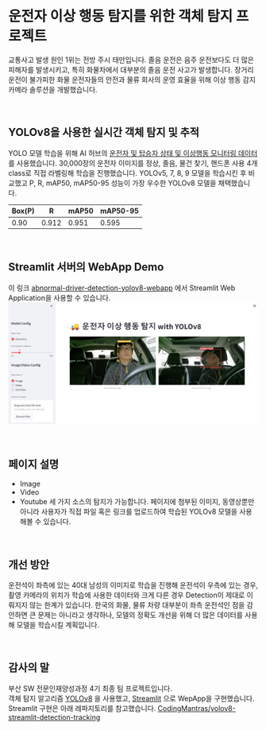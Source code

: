 # 운전자 이상 행동 탐지를 위한 객체 탐지 프로젝트</span>
교통사고 발생 원인 1위는 전방 주시 태만입니다. 졸음 운전은 음주 운전보다도 더 많은 피해자를 발생시키고, 특히 화물차에서 대부분의 졸음 운전 사고가 발생합니다. 장거리 운전이 불가피한 화물 운전자들의 안전과 물류 회사의 운영 효율을 위해 이상 행동 감지 카메라 솔루션을 개발했습니다. 

<br/>

## YOLOv8을 사용한 실시간 객체 탐지 및 추적</span>
YOLO 모델 학습을 위해 AI 허브의 [운전자 및 탑승자 상태 및 이상행동 모니터링 데이터](<https://www.aihub.or.kr/aihubdata/data/view.do?currMenu=115&topMenu=100&aihubDataSe=realm&dataSetSn=651>) 를 사용했습니다. 30,000장의 운전자 이미지를 정상, 졸음, 물건 찾기, 핸드폰 사용 4개 class로 직접 라벨링해 학습을 진행했습니다. YOLOv5, 7, 8, 9 모델을 학습시킨 후 비교했고 P, R, mAP50, mAP50-95 성능이 가장 우수한 YOLOv8 모델을 채택했습니다. 


|    Box(P)   |      R      |    mAP50    |   mAP50-95  |
|-------------|-------------|-------------|-------------|
|     0.90    |    0.912    |    0.951    |    0.595    |

<br/>

## Streamlit 서버의 WebApp Demo</span>
이 링크 [abnormal-driver-detection-yolov8-webapp](https://abnormal-driver-detection-yolov8-webapp.streamlit.app/) 에서 Streamlit Web Application을 사용할 수 있습니다. 
<img src="https://github.com/seonseono/Abnormal_Driver_Detection_YOLOv8_Streamlit/blob/main/webapp_image.jpg">

<br/>

## 페이지 설명</span>
- Image
- Video
- Youtube
세 가지 소스의 탐지가 가능합니다. 페이지에 첨부된 이미지, 동영상뿐만 아니라 사용자가 직접 파일 혹은 링크를 업로드하여 학습된 YOLOv8 모델을 사용해볼 수 있습니다. 

<br/>

## 개선 방안</span>
운전석이 좌측에 있는 40대 남성의 이미지로 학습을 진행해 운전석이 우측에 있는 경우, 촬영 카메라의 위치가 학습에 사용한 데이터와 크게 다른 경우 Detection이 제대로 이뤄지지 않는 한계가 있습니다. 한국의 화물, 물류 차량 대부분이 좌측 운전석인 점을 감안하면 큰 문제는 아니라고 생각하나, 모델의 정확도 개선을 위해 더 많은 데이터를 사용해 모델을 학습시킬 계획입니다. 

<br/>

## 감사의 말
부산 SW 전문인재양성과정 4기 최종 팀 프로젝트입니다. <br/>
객체 탐지 알고리즘 [YOLOv8](<https://github.com/ultralytics/ultralytics>) 을 사용했고, [Streamlit](<https://github.com/streamlit/streamlit>) 으로 WepApp을 구현했습니다. <br/>
Streamlit 구현은 아래 레파지토리를 참고했습니다. 
[CodingMantras/yolov8-streamlit-detection-tracking](<https://github.com/CodingMantras/yolov8-streamlit-detection-tracking>)

